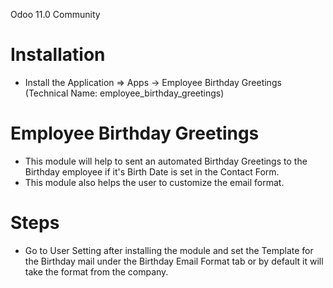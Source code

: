 Odoo 11.0 Community

Installation 
============
* Install the Application => Apps -> Employee Birthday Greetings (Technical Name: employee_birthday_greetings)



Employee Birthday Greetings
==================================
* This module will help to sent an automated Birthday Greetings to the Birthday employee if it's Birth Date is set in the Contact Form.
* This module also helps the user to customize the email format.

Steps
=====
* Go to User Setting after installing the module and set the Template for the Birthday mail under the Birthday Email Format tab or by default it will take the format from the company.



